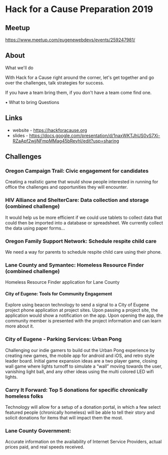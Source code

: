 # Hack for a Cause Preparation 2019

## Meetup

https://www.meetup.com/eugenewebdevs/events/259247981/

## About 

What we'll do

With Hack for a Cause right around the corner, let's get together and go over the challenges, talk strategies for success.

If you have a team bring them, if you don't have a team come find one.

• What to bring
Questions

## Links

* website - https://hackforacause.org
* slides - https://docs.google.com/presentation/d/1naxWKTJhUS0vS7Xi-RZaApf2wjjNFmpMMag45bReyhI/edit?usp=sharing

## Challenges

### Oregon Campaign Trail: Civic engagement for candidates

Creating a realistic game that would show people interested in running for office the challenges and opportunities they will encounter.

### HIV Alliance and ShelterCare: Data collection and storage (combined challenge)

It would help us be more efficient if we could use tablets to collect data that could then be imported into a database or spreadsheet. We currently collect the data using paper forms...

### Oregon Family Support Network: Schedule respite child care

We need a way for parents to schedule respite child care using their phone.

### Lane County and Symantec: Homeless Resource Finder (combined challenge)

Homeless Resource Finder application for Lane County

#### City of Eugene: Tools for Community Engagement

Explore using beacon technology to send a signal to a City of Eugene project phone application at project sites. Upon passing a project site, the application would show a notification on the app. Upon opening the app, the community member is presented with the project information and can learn more about it.


### City of Eugene - Parking Services: Urban Pong

Challenging our indie gamers to build out the Urban Pong experience by creating new games, the mobile app for android and iOS, and retro style leader board. Initial game expansion ideas are a two player game, closing wall game where lights turnoff to simulate a “wall” moving towards the user, vanishing light ball, and any other ideas using the multi colored LED wifi lights.

### Carry It Forward: Top 5 donations for specific chronically homeless folks

Technology will allow for a setup of a donation portal, in which a few select featured people (chronically homeless) will be able to tell their story and solicit donations for items that will impact them the most.

### Lane County Government: 

Accurate information on the availability of Internet Service Providers, actual prices paid, and real speeds received.

